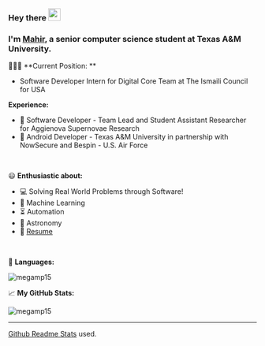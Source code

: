### Hey there <img src="https://media.giphy.com/media/hvRJCLFzcasrR4ia7z/giphy.gif" width="25px">

### I'm [Mahir](https://www.mahirp.ml/), a senior computer science student at Texas A&M University.

👨🏽‍💻 **Current Position: **
- Software Developer Intern for Digital Core Team at The Ismaili Council for USA

 **Experience:**
- 🎇 Software Developer - Team Lead and Student Assistant Researcher for Aggienova Supernovae Research
- 📱 Android Developer - Texas A&M University in partnership with NowSecure and Bespin - U.S. Air Force

<br>

😃 **Enthusiastic about:**
- 💻 Solving Real World Problems through Software!
- 👾 Machine Learning
- ⏳ Automation
- 🌌 Astronomy
- 📝 [Resume](https://drive.google.com/file/d/10zJMs7R3DyWy_iX2kfeAH28CkQl1xdsD/view?usp=sharing)

<br>

🔨 **Languages:**  
<p align="left"> <img src="https://github-readme-stats.vercel.app/api/top-langs/?username=megamp15&layout=compact&theme=vue-dark&hide_title=true&hide=jupyter%20notebook&langs_count=10" alt="megamp15" /> 

<br>

📈 **My GitHub Stats:**
<p align="left"> <img src="https://github-readme-stats.vercel.app/api?username=megamp15&show_icons=true&theme=vue-dark&hide_title=true" alt="megamp15" />

<br>

---

[Github Readme Stats](https://github.com/anuraghazra/github-readme-stats) used.
